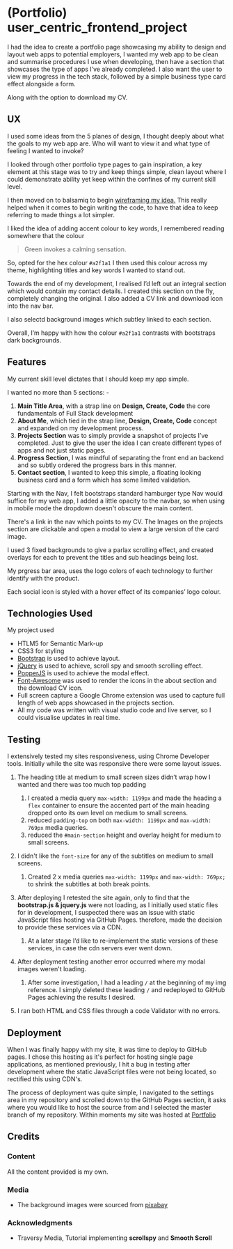 # (Portfolio) user_centric_frontend_project 

I had the idea to create a portfolio page showcasing my ability to design and layout web apps to potential employers, I wanted my web app to be clean and summarise procedures I use when developing, then have a section that showcases the type of apps I’ve already completed. I also want the user to view my progress in the tech stack, followed by a simple business type card effect alongside a form. 

Along with the option to download my CV.

## UX

I used some ideas from the 5 planes of design, I thought deeply about what the goals to my web app are. Who will want to view it and what type of feeling I wanted to invoke?

I looked through other portfolio type pages to gain inspiration, a key element at this stage was to try and keep things simple, clean layout where I could demonstrate ability yet keep within the confines of my current skill level. 

I then moved on to balsamiq to begin [wireframing my idea.](https://github.com/4rc4ngel/user_centric_frontend_project/blob/master/Portfolio%20Website.pdf) This really helped when it comes to begin writing the code, to have that idea to keep referring to made things a lot simpler. 

I liked the idea of adding accent colour to key words, I remembered reading somewhere that the colour 
> Green invokes a calming sensation. 

So, opted for the hex colour `#a2f1a1` I then used this colour across my theme, highlighting titles and key words I wanted to stand out. 

Towards the end of my development, I realised I’d left out an integral section which would contain my contact details.  I created this section on the fly, completely changing the original. I also added a CV link and download icon into the nav bar.

I also selectd background images which subtley linked to each section. 

Overall, I’m happy with how the colour `#a2f1a1` contrasts with bootstraps dark backgrounds.

## Features

My current skill level dictates that I should keep my app simple. 

I wanted no more than 5 sections: -

1. **Main Title Area**, with a strap line on **Design, Create, Code** the core fundamentals of Full Stack development
2. **About Me**, which tied in the strap line, **Design, Create, Code** concept and expanded on my development process.
3. **Projects Section** was to simply provide a snapshot of projects I’ve completed. Just to give the user the idea I can create different types of apps and not just static pages.
4. **Progress Section**, I was mindful of separating the front end an backend and so subtly ordered the progress bars in this manner. 
5. **Contact section**, I wanted to keep this simple, a floating looking business card and a form which has some limited validation. 

Starting with the Nav, I felt bootstraps standard hamburger type Nav would suffice for my web app, I added a little opacity to the navbar, so when using in mobile mode the dropdown doesn't obscure the main content.

There's a link in the nav which points to my CV. The Images on the projects section are clickable and open a modal to view a large version of the card image.

I used 3 fixed backgrounds to give a parlax scrolling effect, and created overlays for each to prevent the titles and sub headings being lost. 

My prgress bar area, uses the logo colors of each technology to further identify with the product. 

Each social icon is styled with a hover effect of its companies’ logo colour. 

## Technologies Used

My project used 

- HTLM5 for Semantic Mark-up 
- CSS3 for styling
- [Bootstrap](https://getbootstrap.com/) is used to achieve layout.
- [jQuery](https://jquery.com/) is used to achieve, scroll spy and smooth scrolling effect.
- [PopperJS](https://popper.js.org/) is used to achieve the modal effect.
- [Font-Awesome](https://fontawesome.com/) was used to render the icons in the about section and the download CV icon. 
- Full screen capture a Google Chrome extension was used to capture full length of web apps showcased in the projects section.
- All my code was written with visual studio code and live server, so I could visualise updates in real time. 



## Testing 

I extensively tested my sites responsiveness, using Chrome Developer tools. Initially while the site was responsive there were some layout issues. 

1. The heading title at medium to small screen sizes didn’t wrap how I wanted and there was too much top padding
   1. I created a media query `max-width: 1199px` and made the heading a `flex` container to ensure the accented part of the main heading dropped onto its own level on medium to small screens. 
   2. reduced `padding-top` on both `max-width: 1199px` and `max-width: 769px` media queries.
   3. reduced the `#main-section` height and overlay height for medium to small screens.

  
3. I didn't like the `font-size` for any of the subtitles on medium to small screens.
    1. Created 2 x media queries `max-width: 1199px` and `max-width: 769px;` to shrink the subtitles at both break points.
4. After deploying I retested the site again, only to find that the **bootstrap.js & jquery.js** were not loading, as I initially used static files for in development, I suspected there was an issue with static JavaScript files hosting via GitHub Pages. therefore, made the decision to provide these services via a CDN.
    1. At a later stage I’d like to re-implement the static versions of these services, in case the cdn servers ever went down.
5. After deployment testing another error occurred where my modal images weren't loading.
    1. After some investigation, I had a leading `/` at the beginning of my img reference.  I simply deleted these leading `/` and redeployed to GitHub Pages achieving the results I desired.
    
6. I ran both HTML and CSS files through a code Validator with no errors.
    
## Deployment

When I was finally happy with my site, it was time to deploy to GitHub pages. I chose this hosting as it's perfect for hosting single page applications, as mentioned previously, I hit a bug in testing after development where the static JavaScript files were not being located, so rectified this using CDN's.

The process of deployment was quite simple, I navigated to the settings area in my repository and scrolled down to the GitHub Pages section, it asks where you would like to host the source from and I selected the master branch of my repository. Within moments my site was hosted at [Portfolio]( https://4rc4ngel.github.io/user_centric_frontend_project/)

## Credits


### Content

All the content provided is my own. 

### Media
- The background images were sourced from [pixabay](https://pixabay.com/)

### Acknowledgments 
- Traversy Media, Tutorial implementing **scrollspy** and **Smooth Scroll**
